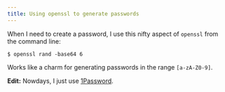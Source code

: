 ```yaml
---
title: Using openssl to generate passwords
---
```

When I need to create a password, I use this nifty aspect of `openssl` from the command line:

```console
$ openssl rand -base64 6
```

Works like a charm for generating passwords in the range `[a-zA-Z0-9]`.

**Edit:** Nowdays, I just use [1Password](https://agilebits.com/onepassword).
